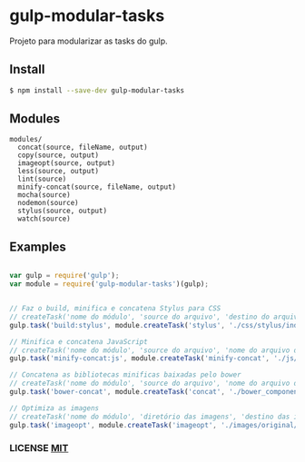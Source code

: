 # gulp-modular-tasks
Projeto para modularizar as tasks do gulp.

## Install

```sh
$ npm install --save-dev gulp-modular-tasks
```

## Modules
    modules/
      concat(source, fileName, output)
      copy(source, output)
      imageopt(source, output)
      less(source, output)
      lint(source)
      minify-concat(source, fileName, output)
      mocha(source)
      nodemon(source)
      stylus(source, output)
      watch(source)

## Examples

```javascript

var gulp = require('gulp');
var module = require('gulp-modular-tasks')(gulp);


// Faz o build, minifica e concatena Stylus para CSS
// createTask('nome do módulo', 'source do arquivo', 'destino do arquivo compilado')
gulp.task('build:stylus', module.createTask('stylus', './css/stylus/index.styl', './build/css'));

// Minifica e concatena JavaScript
// createTask('nome do módulo', 'source do arquivo', 'nome do arquivo de destino do js concatenado' 'destino do arquivo compilado')
gulp.task('minify-concat:js', module.createTask('minify-concat', './js/index.js', 'all.min.js', './build/js'));

// Concatena as bibliotecas minificas baixadas pelo bower
// createTask('nome do módulo', 'source do arquivo', 'nome do arquivo de destino do js concatenado' 'destino do arquivo compilado')
gulp.task('bower-concat', module.createTask('concat', './bower_components/**/*.min.js', 'components.min.js', './build/js'));

// Optimiza as imagens
// createTask('nome do módulo', 'diretório das imagens', 'destino das imagens optimizadas')
gulp.task('imageopt', module.createTask('imageopt', './images/original/*.*', './build/images'));

```

### LICENSE [MIT](LICENSE)
